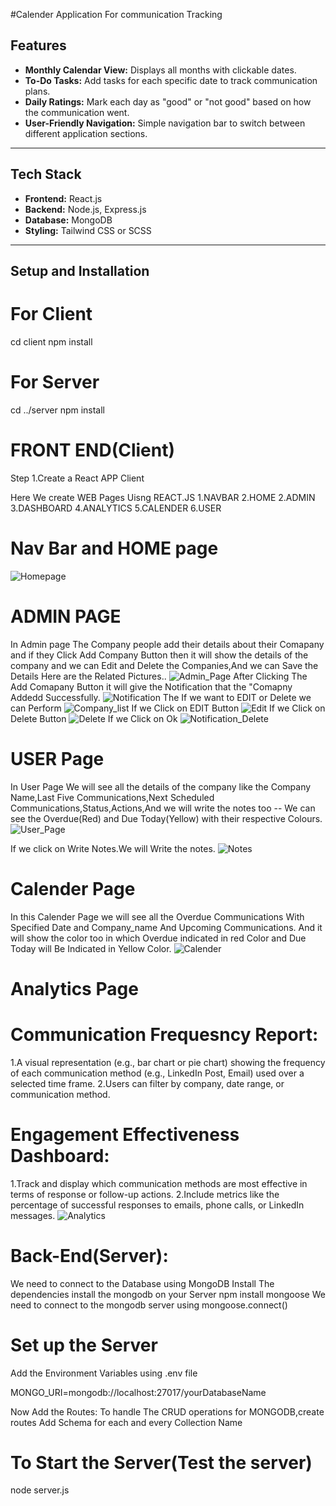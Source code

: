 #Calender Application For communication Tracking
## Features

- **Monthly Calendar View:** Displays all months with clickable dates.  
- **To-Do Tasks:** Add tasks for each specific date to track communication plans.  
- **Daily Ratings:** Mark each day as "good" or "not good" based on how the communication went.  
- **User-Friendly Navigation:** Simple navigation bar to switch between different application sections.  

---
## Tech Stack

- **Frontend:** React.js  
- **Backend:** Node.js, Express.js  
- **Database:** MongoDB  
- **Styling:** Tailwind CSS or SCSS  

---
## Setup and Installation
# For Client
cd client
npm install

# For Server
cd ../server
npm install


# FRONT END(Client)
Step 1.Create a React APP Client
 
Here We create  WEB Pages  Uisng REACT.JS
1.NAVBAR
2.HOME
2.ADMIN
3.DASHBOARD
4.ANALYTICS
5.CALENDER
6.USER
# Nav Bar and HOME page

![Homepage](image.png)

# ADMIN PAGE

In Admin page The Company people add their details about their Comapany and if they Click Add Company Button then it will show the details of the company and we can Edit and Delete the Companies,And we can Save the Details
Here are the Related Pictures..
![Admin_Page](image-2.png)
After Clicking The Add Comapany Button it will give the Notification that the "Comapny Addedd Successfully.
![Notification](image-3.png)
The If we want to EDIT or Delete we can Perform
![Company_list](image-4.png)
If we Click on EDIT Button
![Edit](image-5.png)
If we Click on Delete Button
![Delete](image-6.png)
If we Click on Ok
![Notification_Delete](image-7.png)

# USER Page
In User Page We will see all the details of the company like the Company Name,Last Five Communications,Next Scheduled Communications,Status,Actions,And we will write the notes too
-- We can see the Overdue(Red) and Due Today(Yellow) with their respective Colours.
![User_Page](image-8.png)

If we click on Write Notes.We will Write the notes.
![Notes](image-9.png)

# Calender Page
In this Calender Page  we will see all the  Overdue Communications With Specified Date and Company_name And Upcoming Communications.
And it will show the color too in which Overdue indicated in red Color and Due Today will Be Indicated in Yellow Color.
![Calender](image-10.png)

# Analytics Page
# Communication Frequesncy Report:
1.A visual representation (e.g., bar chart or pie chart) showing the frequency of each communication method (e.g., LinkedIn Post, Email) used over a selected time frame.
2.Users can filter by company, date range, or communication method.
# Engagement Effectiveness Dashboard:
1.Track and display which communication methods are most effective in terms of response or follow-up actions.
2.Include metrics like the percentage of successful responses to emails, phone calls, or LinkedIn messages.
![Analytics](image-11.png)

# Back-End(Server):
We need to connect to the Database using MongoDB
Install The dependencies
install the mongodb on your Server
npm install mongoose
We need to connect to the mongodb server using mongoose.connect()
# Set up the Server
Add the Environment Variables using .env file

MONGO_URI=mongodb://localhost:27017/yourDatabaseName

Now Add the Routes:
To handle The CRUD operations for MONGODB,create routes
Add Schema for each and every Collection Name

# To Start the Server(Test the server)
node server.js


